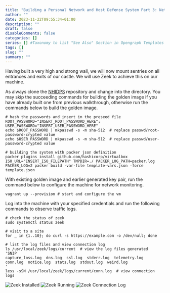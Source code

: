 ```yaml
--- 
title: "Building a Personal Network and Host Defense System Part 3: Network Monitoring With Zeek"
author: ""
date: 2023-11-22T09:55:34+01:00
description: ""
draft: false
disableComments: false
categories: []
series: [] #Taxonomy to list "See Also" Section in Opengraph Templates
tags: []
slug: ""
summary: ""
---
```

Having built a very high and strong wall, we will now mount sentries on all entrances and exits of our castle. We will use Zeek to achieve this on our machine. 

As always clone the [NHIDPS](https://github.com/knoxknot/nhidps.git) repository and change into the directory. You may skip the succeeding commands for building the golden image if you have already built one from previous walkthrough, otherwise run the commands below to build the golden image.
```shell
# hash the passwords and insert in the preseed file
ROOT_PASSWORD="INSERT_ROOT_PASSWORD_HERE"; USER_PASSWORD="INSERT_USER_PASSWORD_HERE"
echo $ROOT_PASSWORD | mkpasswd -s -m sha-512  # replace passwd/root-password-crypted value
echo $USER_PASSWORD | mkpasswd -s -m sha-512  # replace passwd/user-password-crypted value

# building the system with packer json definition
packer plugins install github.com/hashicorp/virtualbox
ISO_URL="INSERT_ISO_FILEPATH" TMPDIR=./ PACKER_LOG_PATH=packer.log PACKER_LOG=2 packer build -var-file template-vars.json -force template.json
```  

With existing golden image and earlier generated key pair, run the command below to configure the machine for network monitoring.
```shell
vagrant up --provision # start and configure the vm
```  
Log into the machine with your specified credentials and run the following commands to observe traffic logs.
```shell
# check the status of zeek
sudo systemctl status zeek

# visit to a site
for _ in {1..10}; do curl -s https://example.com -o /dev/null; done

# list the log files and view connection log
ls /usr/local/zeek/logs/current  # view the log files generated
'SNIP
capture_loss.log  dns.log  ssl.log  stderr.log  telemetry.log
conn.log  notice.log  stats.log  stdout.log  weird.log 
'
less -sSN /usr/local/zeek/logs/current/conn.log  # view connection logs
```  
![Zeek Installed](/images/nhidps3/zeek01.png "Zeek Installed")
![Zeek Running](/images/nhidps3/zeek02.png "Zeek Running")
![Zeek Connection Log](/images/nhidps3/zeek03.png "Zeek Connection Log") 